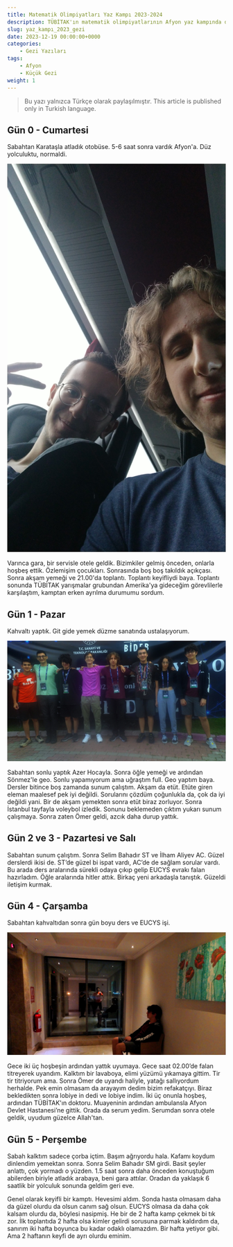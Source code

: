 ```yaml
---
title: Matematik Olimpiyatları Yaz Kampı 2023-2024 
description: TÜBİTAK'ın matematik olimpiyatlarının Afyon yaz kampında ders gördüm.
slug: yaz_kampı_2023_gezi
date: 2023-12-19 00:00:00+0000
categories:
    - Gezi Yazıları
tags:
    - Afyon
    - Küçük Gezi
weight: 1
---
```


>Bu yazı yalnızca Türkçe olarak paylaşılmıştır.
>This article is published only in Turkish language.

## Gün 0 - Cumartesi

Sabahtan Karataşla atladık otobüse. 5-6 saat sonra vardık Afyon'a. Düz yolculuktu, normaldi. 

![Burak Karataş, ben ve otobüs yolculuğu.](1.jpeg)

Varınca gara, bir servisle otele geldik. Bizimkiler gelmiş önceden, onlarla hoşbeş ettik. Özlemişim çocukları. Sonrasında boş boş takıldık açıkçası. Sonra akşam yemeği ve 21.00'da toplantı. Toplantı keyifliydi baya. Toplantı sonunda TÜBİTAK yarışmalar grubundan Amerika'ya gideceğim görevlilerle karşılaştım, kamptan erken ayrılma durumumu sordum.

## Gün 1 - Pazar

Kahvaltı yaptık. Git gide yemek düzme sanatında ustalaşıyorum. 

![Bizim takım.](2.webp)

Sabahtan sonlu yaptık Azer Hocayla. Sonra öğle yemeği ve ardından Sönmez'le geo. Sonlu yapamıyorum ama uğraştım full. Geo yaptım baya. Dersler bitince boş zamanda sunum çalıştım. Akşam da etüt. Etüte giren eleman maalesef pek iyi değildi. Sorularını çözdüm çoğunlukla da, çok da iyi değildi yani. Bir de akşam yemekten sonra etüt biraz zorluyor. Sonra İstanbul tayfayla voleybol izledik. Sonunu beklemeden çıktım yukarı sunum çalışmaya. Sonra zaten Ömer geldi, azcık daha durup yattık.

## Gün 2 ve 3 - Pazartesi ve Salı

Sabahtan sunum çalıştım. Sonra Selim Bahadır ST ve İlham Aliyev AC. Güzel derslerdi ikisi de. ST’de güzel bi ispat vardı, AC’de de sağlam sorular vardı. Bu arada ders aralarında sürekli odaya çıkıp gelip EUCYS evrakı falan hazırladım. Öğle aralarında hitler attık. Birkaç yeni arkadaşla tanıştık. Güzeldi iletişim kurmak.

## Gün 4 - Çarşamba

Sabahtan kahvaltıdan sonra gün boyu ders ve EUCYS işi.

![Akıl sır erdirilemeyecek bir fotoğraf.](3.webp)

Gece iki üç hoşbeşin ardından yattık uyumaya. Gece saat 02.00’de falan titreyerek uyandım. Kalktım bir lavaboya, elimi yüzümü yıkamaya gittim. Tir tir titriyorum ama. Sonra Ömer de uyandı haliyle, yatağı sallıyordum herhalde. Pek emin olmasam da arayayım dedim bizim refakatçıyı. Biraz bekledikten sonra lobiye in dedi ve lobiye indim. İki üç onunla hoşbeş, ardından TÜBİTAK'ın doktoru. Muayeninin ardından ambulansla Afyon Devlet Hastanesi’ne gittik. Orada da serum yedim. Serumdan sonra otele geldik, uyudum güzelce Allah'tan.

## Gün 5 - Perşembe

Sabah kalktım sadece çorba içtim. Başım ağrıyordu hala. Kafamı koydum dinlendim yemektan sonra. Sonra Selim Bahadır SM girdi. Basit şeyler anlattı, çok yormadı o yüzden. 1.5 saat sonra daha önceden konuştuğum abilerden biriyle atladık arabaya, beni gara attılar. Oradan da yaklaşık 6 saatlik bir yolculuk sonunda geldim geri eve.

Genel olarak keyifli bir kamptı. Hevesimi aldım. Sonda hasta olmasam daha da güzel olurdu da olsun canım sağ olsun. EUCYS olmasa da daha çok kalsam olurdu da, böylesi nasipmiş. He bir de 2 hafta kamp çekmek bi tık zor. İlk toplantıda 2 hafta olsa kimler gelirdi sorusuna parmak kaldırdım da, sanırım iki hafta boyunca bu kadar odaklı olamazdım. Bir hafta yetiyor gibi. Ama 2 haftanın keyfi de ayrı olurdu eminim.
